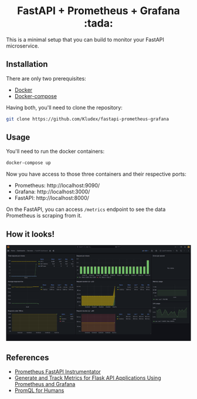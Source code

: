 <h1 align="center">FastAPI + Prometheus + Grafana :tada:</h1>

This is a minimal setup that you can build to monitor your FastAPI microservice.

## Installation

There are only two prerequisites:

* [Docker](https://docs.docker.com/get-docker/)
* [Docker-compose](https://docs.docker.com/compose/install/)

Having both, you'll need to clone the repository:

``` bash
git clone https://github.com/Kludex/fastapi-prometheus-grafana
```

## Usage

You'll need to run the docker containers:

``` bash
docker-compose up
```

Now you have access to those three containers and their respective ports:

* Prometheus: http://localhost:9090/
* Grafana: http://localhost:3000/
* FastAPI: http://localhost:8000/

On the FastAPI, you can access `/metrics` endpoint to see the data Prometheus is scraping from it.

## How it looks!

<p align="center">
  <img src="./dashboard.jpeg">
</p>

## References

* [Prometheus FastAPI Instrumentator](https://github.com/trallnag/prometheus-fastapi-instrumentator)
* [Generate and Track Metrics for Flask API Applications Using Prometheus and Grafana](https://medium.com/swlh/generate-and-track-metrics-for-flask-api-applications-using-prometheus-and-grafana-55ddd39866f0)
* [PromQL for Humans](https://timber.io/blog/promql-for-humans/)
